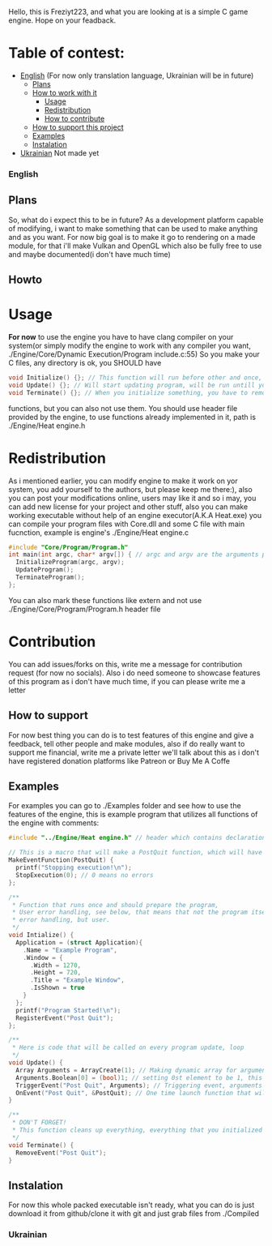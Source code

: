 Hello, this is Freziyt223, and what you are looking at is a simple C game engine.
Hope on your feadback.

# Table of contest:
- [English](###English) (For now only translation language, Ukrainian will be in future)
  - [Plans](##Plans)
  - [How to work with it](##Howto)
    - [Usage](#Usage)
    - [Redistribution](#Redistribution)
    - [How to contribute](#Contribution)
  - [How to support this project](##Howtosupport)
  - [Examples](##Examples)
  - [Instalation](##Instalation)
- [Ukrainian](###Ukrainian) Not made yet

### English
## Plans

So, what do i expect this to be in future? As a development platform capable of modifying, i want to make something that can be used to make anything and as you want.
For now big goal is to make it go to rendering on a made module, for that i'll make Vulkan and OpenGL which also be fully free to use and maybe documented(i don't have much time)

## Howto

# Usage
**For now** to use the engine you have to have clang compiler on your system(or simply modify the engine to work with any compiler you want, ./Engine/Core/Dynamic Execution/Program include.c:55)
So you make your C files, any directory is ok, you SHOULD have 
```c
void Initialize() {}; // This function will run before other and once, made for you to initialize variables
void Update() {}; // Will start updating program, will be run untill you tell program to stop
void Terminate() {}; // When you initialize something, you have to remove it, remove things you've made here
```
functions, but you can also not use them.
You should use header file provided by the engine, to use functions already implemented in it, path is ./Engine/Heat engine.h

# Redistribution
As i mentioned earlier, you can modify engine to make it work on yor system, you add yourself to the authors, but please keep me there:), also you can post your modifications online, users may like it and so i may,
you can add new license for your project and other stuff, also you can make working executable without help of an engine executor(A.K.A Heat.exe) you can compile your program files with Core.dll and some C file with main fucnction, example is engine's ./Engine/Heat engine.c 
```c
#include "Core/Program/Program.h"
int main(int argc, char* argv[]) { // argc and argv are the arguments passed to the program from command line
  InitializeProgram(argc, argv);
  UpdateProgram();
  TerminateProgram();
};
```
You can also mark these functions like extern and not use ./Engine/Core/Program/Program.h header file
# Contribution
You can add issues/forks on this, write me a message for contribution request (for now no socials). Also i do need someone to showcase features of this program as i don't have much time, if you can please write me a letter

## How to support

For now best thing you can do is to test features of this engine and give a feedback, tell other people and make modules, also if do really want to support me financial, write me a private letter we'll talk about this as i don't have registered donation platforms like Patreon or Buy Me A Coffe

## Examples

For examples you can go to ./Examples folder and see how to use the features of the engine, this is example program that utilizes all functions of the engine with comments:
```c
#include "../Engine/Heat engine.h" // header which contains declarations of engine functions

// This is a macro that will make a PostQuit function, which will have structure like void PostQuit(Array Arguments) with {} that you enter futher
MakeEventFunction(PostQuit) {
  printf("Stopping execution!\n");
  StopExecution(0); // 0 means no errors
};

/**
 * Function that runs once and should prepare the program,
 * User error handling, see below, that means that not the program itself does
 * error handling, but user.
 */
void Intialize() {
  Application = (struct Application){
    .Name = "Example Program",
    .Window = {
      .Width = 1270,
      .Height = 720,
      .Title = "Example Window",
      .IsShown = true
    }
  };
  printf("Program Started!\n");
  RegisterEvent("Post Quit");
};

/**
 * Here is code that will be called on every program update, loop 
 */
void Update() {
  Array Arguments = ArrayCreate(1); // Making dynamic array for arguments that we will give to the program
  Arguments.Boolean[0] = (bool)1; // setting 0st element to be 1, this can be interpreted as boolean, integer, long integer, double, float, char if you want. If you still have questions look at ./Engine/Heat engine.h declaration
  TriggerEvent("Post Quit", Arguments); // Triggering event, arguments should be Array type 
  OnEvent("Post Quit", &PostQuit); // One time launch function that will check if arguments are passed to event, if so, it will launch function you specify
}

/**
 * DON'T FORGET!
 * This function cleans up everything, everything that you initialized should be cleaned up
 */
void Terminate() {
  RemoveEvent("Post Quit");
}

```


## Instalation

For now this whole packed executable isn't ready, what you can do is just download it from github/clone it with git and just grab files from ./Compiled

### Ukrainian
